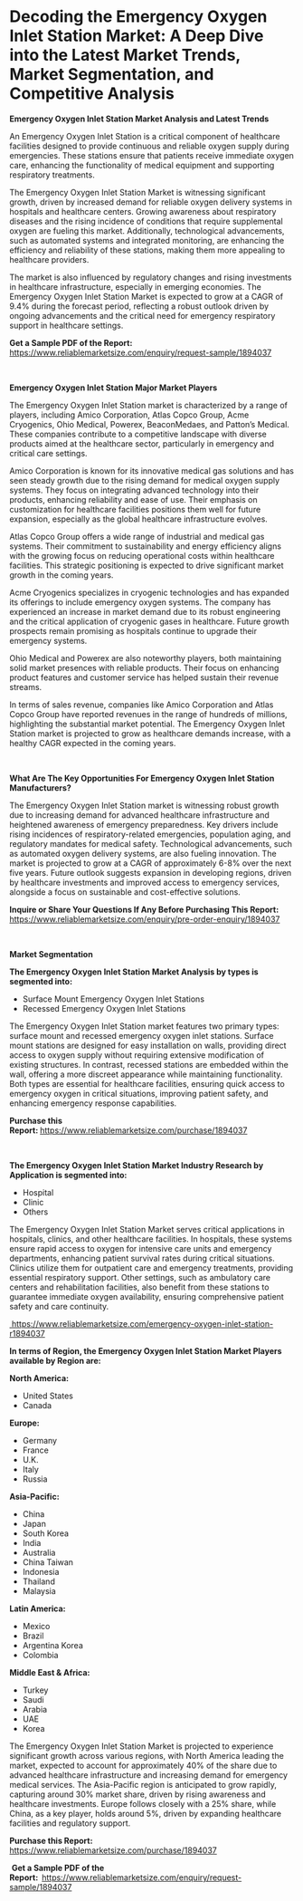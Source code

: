 <p><h1>Decoding the Emergency Oxygen Inlet Station Market: A Deep Dive into the Latest Market Trends, Market Segmentation, and Competitive Analysis</h1></p><p><strong>Emergency Oxygen Inlet Station Market Analysis and Latest Trends</strong></p>
<p><p>An Emergency Oxygen Inlet Station is a critical component of healthcare facilities designed to provide continuous and reliable oxygen supply during emergencies. These stations ensure that patients receive immediate oxygen care, enhancing the functionality of medical equipment and supporting respiratory treatments. </p><p>The Emergency Oxygen Inlet Station Market is witnessing significant growth, driven by increased demand for reliable oxygen delivery systems in hospitals and healthcare centers. Growing awareness about respiratory diseases and the rising incidence of conditions that require supplemental oxygen are fueling this market. Additionally, technological advancements, such as automated systems and integrated monitoring, are enhancing the efficiency and reliability of these stations, making them more appealing to healthcare providers.</p><p>The market is also influenced by regulatory changes and rising investments in healthcare infrastructure, especially in emerging economies. The Emergency Oxygen Inlet Station Market is expected to grow at a CAGR of 9.4% during the forecast period, reflecting a robust outlook driven by ongoing advancements and the critical need for emergency respiratory support in healthcare settings.</p></p>
<p><strong>Get a Sample PDF of the Report:&nbsp;</strong> <a href="https://www.reliablemarketsize.com/enquiry/request-sample/1894037?utm_campaign=1898&utm_medium=2&utm_source=Github&utm_content=ia&utm_term=12042025&utm_id=emergency-oxygen-inlet-station">https://www.reliablemarketsize.com/enquiry/request-sample/1894037</a></p>
<p>&nbsp;</p>
<p><strong>Emergency Oxygen Inlet Station Major Market Players</strong></p>
<p><p>The Emergency Oxygen Inlet Station market is characterized by a range of players, including Amico Corporation, Atlas Copco Group, Acme Cryogenics, Ohio Medical, Powerex, BeaconMedaes, and Patton’s Medical. These companies contribute to a competitive landscape with diverse products aimed at the healthcare sector, particularly in emergency and critical care settings.</p><p>Amico Corporation is known for its innovative medical gas solutions and has seen steady growth due to the rising demand for medical oxygen supply systems. They focus on integrating advanced technology into their products, enhancing reliability and ease of use. Their emphasis on customization for healthcare facilities positions them well for future expansion, especially as the global healthcare infrastructure evolves.</p><p>Atlas Copco Group offers a wide range of industrial and medical gas systems. Their commitment to sustainability and energy efficiency aligns with the growing focus on reducing operational costs within healthcare facilities. This strategic positioning is expected to drive significant market growth in the coming years.</p><p>Acme Cryogenics specializes in cryogenic technologies and has expanded its offerings to include emergency oxygen systems. The company has experienced an increase in market demand due to its robust engineering and the critical application of cryogenic gases in healthcare. Future growth prospects remain promising as hospitals continue to upgrade their emergency systems.</p><p>Ohio Medical and Powerex are also noteworthy players, both maintaining solid market presences with reliable products. Their focus on enhancing product features and customer service has helped sustain their revenue streams.</p><p>In terms of sales revenue, companies like Amico Corporation and Atlas Copco Group have reported revenues in the range of hundreds of millions, highlighting the substantial market potential. The Emergency Oxygen Inlet Station market is projected to grow as healthcare demands increase, with a healthy CAGR expected in the coming years.</p></p>
<p>&nbsp;</p>
<p><strong>What Are The Key Opportunities For Emergency Oxygen Inlet Station Manufacturers?</strong></p>
<p><p>The Emergency Oxygen Inlet Station market is witnessing robust growth due to increasing demand for advanced healthcare infrastructure and heightened awareness of emergency preparedness. Key drivers include rising incidences of respiratory-related emergencies, population aging, and regulatory mandates for medical safety. Technological advancements, such as automated oxygen delivery systems, are also fueling innovation. The market is projected to grow at a CAGR of approximately 6-8% over the next five years. Future outlook suggests expansion in developing regions, driven by healthcare investments and improved access to emergency services, alongside a focus on sustainable and cost-effective solutions.</p></p>
<p><strong>Inquire or Share Your Questions If Any Before Purchasing This Report:</strong> <a href="https://www.reliablemarketsize.com/enquiry/pre-order-enquiry/1894037?utm_campaign=1898&utm_medium=2&utm_source=Github&utm_content=ia&utm_term=12042025&utm_id=emergency-oxygen-inlet-station">https://www.reliablemarketsize.com/enquiry/pre-order-enquiry/1894037</a></p>
<p>&nbsp;</p>
<p><strong>Market Segmentation</strong></p>
<p><strong>The Emergency Oxygen Inlet Station Market Analysis by types is segmented into:</strong></p>
<p><ul><li>Surface Mount Emergency Oxygen Inlet Stations</li><li>Recessed Emergency Oxygen Inlet Stations</li></ul></p>
<p><p>The Emergency Oxygen Inlet Station market features two primary types: surface mount and recessed emergency oxygen inlet stations. Surface mount stations are designed for easy installation on walls, providing direct access to oxygen supply without requiring extensive modification of existing structures. In contrast, recessed stations are embedded within the wall, offering a more discreet appearance while maintaining functionality. Both types are essential for healthcare facilities, ensuring quick access to emergency oxygen in critical situations, improving patient safety, and enhancing emergency response capabilities.</p></p>
<p><strong>Purchase this Report:&nbsp;</strong><a href="https://www.reliablemarketsize.com/purchase/1894037?utm_campaign=1898&utm_medium=2&utm_source=Github&utm_content=ia&utm_term=12042025&utm_id=emergency-oxygen-inlet-station">https://www.reliablemarketsize.com/purchase/1894037</a></p>
<p>&nbsp;</p>
<p><strong>The Emergency Oxygen Inlet Station Market Industry Research by Application is segmented into:</strong></p>
<p><ul><li>Hospital</li><li>Clinic</li><li>Others</li></ul></p>
<p><p>The Emergency Oxygen Inlet Station Market serves critical applications in hospitals, clinics, and other healthcare facilities. In hospitals, these systems ensure rapid access to oxygen for intensive care units and emergency departments, enhancing patient survival rates during critical situations. Clinics utilize them for outpatient care and emergency treatments, providing essential respiratory support. Other settings, such as ambulatory care centers and rehabilitation facilities, also benefit from these stations to guarantee immediate oxygen availability, ensuring comprehensive patient safety and care continuity.</p></p>
<p><a href="https://www.reliablemarketsize.com/emergency-oxygen-inlet-station-r1894037?utm_campaign=1898&utm_medium=2&utm_source=Github&utm_content=ia&utm_term=12042025&utm_id=emergency-oxygen-inlet-station">&nbsp;https://www.reliablemarketsize.com/emergency-oxygen-inlet-station-r1894037</a></p>
<p><strong>In terms of Region, the Emergency Oxygen Inlet Station Market Players available by Region are:</strong></p>
<p>
    <p> <strong> North America: </strong>
        <ul>
            <li>United States</li>
            <li>Canada</li>
        </ul>
        </p> 
    <p> <strong> Europe: </strong>
        <ul>
            <li>Germany</li>
            <li>France</li>
            <li>U.K.</li>
            <li>Italy</li>
            <li>Russia</li>
        </ul>
        </p> 
    <p> <strong> Asia-Pacific: </strong>
        <ul>
            <li>China</li>
            <li>Japan</li>
            <li>South Korea</li>
            <li>India</li>
            <li>Australia</li>
            <li>China Taiwan</li>
            <li>Indonesia</li>
            <li>Thailand</li>
            <li>Malaysia</li>
        </ul>
        </p> 
    <p> <strong> Latin America: </strong>
        <ul>
            <li>Mexico</li>
            <li>Brazil</li>
            <li>Argentina Korea</li>
            <li>Colombia</li>
        </ul>
        </p> 
    <p> <strong> Middle East & Africa: </strong>
        <ul>
            <li>Turkey</li>
            <li>Saudi</li>
            <li>Arabia</li>
            <li>UAE</li>
            <li>Korea</li>
        </ul>
    </p>
    </p>
<p><p>The Emergency Oxygen Inlet Station Market is projected to experience significant growth across various regions, with North America leading the market, expected to account for approximately 40% of the share due to advanced healthcare infrastructure and increasing demand for emergency medical services. The Asia-Pacific region is anticipated to grow rapidly, capturing around 30% market share, driven by rising awareness and healthcare investments. Europe follows closely with a 25% share, while China, as a key player, holds around 5%, driven by expanding healthcare facilities and regulatory support.</p></p>
<p><strong>Purchase this Report: </strong><a href="https://www.reliablemarketsize.com/purchase/1894037?utm_campaign=1898&utm_medium=2&utm_source=Github&utm_content=ia&utm_term=12042025&utm_id=emergency-oxygen-inlet-station">https://www.reliablemarketsize.com/purchase/1894037</a></p>
<p>&nbsp;<strong>Get a Sample PDF of the Report:&nbsp;&nbsp;</strong><a href="https://www.reliablemarketsize.com/enquiry/request-sample/1894037?utm_campaign=1898&utm_medium=2&utm_source=Github&utm_content=ia&utm_term=12042025&utm_id=emergency-oxygen-inlet-station">https://www.reliablemarketsize.com/enquiry/request-sample/1894037</a></p>
<p><strong></strong></p>
<p><p></p><p></p><p></p></p>